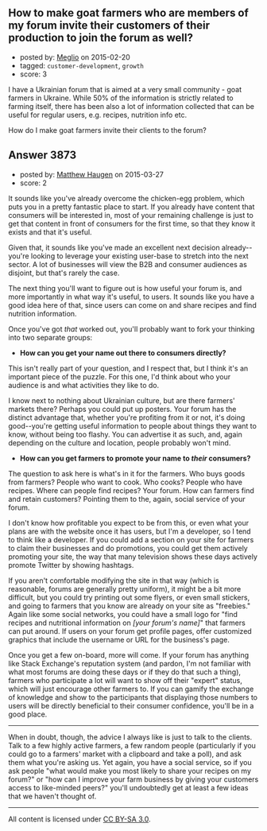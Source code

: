 ## How to make goat farmers who are members of my forum invite their customers of their production to join the forum as well?

- posted by: [Meglio](https://stackexchange.com/users/133716/meglio) on 2015-02-20
- tagged: `customer-development`, `growth`
- score: 3

I have a Ukrainian forum that is aimed at a very small community - goat farmers in Ukraine. While 50% of the information is strictly related to farming itself, there has been also a lot of information collected that can be useful for regular users, e.g. recipes, nutrition info etc.

How do I make goat farmers invite their clients to the forum?


## Answer 3873

- posted by: [Matthew Haugen](https://stackexchange.com/users/1325646/matthew-haugen) on 2015-03-27
- score: 2

It sounds like you've already overcome the chicken-egg problem, which puts you in a pretty fantastic place to start. If you already have content that consumers will be interested in, most of your remaining challenge is just to get that content in front of consumers for the first time, so that they know it exists and that it's useful.

Given that, it sounds like you've made an excellent next decision already--you're looking to leverage your existing user-base to stretch into the next sector. A lot of businesses will view the B2B and consumer audiences as disjoint, but that's rarely the case.

The next thing you'll want to figure out is how useful your forum is, and more importantly in what way it's useful, to users. It sounds like you have a good idea here of that, since users can come on and share recipes and find nutrition information.

Once you've got *that* worked out, you'll probably want to fork your thinking into two separate groups:

* **How can you get your name out there to consumers directly?**

 This isn't really part of your question, and I respect that, but I think it's an important piece of the puzzle. For this one, I'd think about who your audience is and what activities they like to do.

 I know next to nothing about Ukrainian culture, but are there farmers' markets there? Perhaps you could put up posters. Your forum has the distinct advantage that, whether you're profiting from it or not, it's doing good--you're getting useful information to people about things they want to know, without being too flashy. You can advertise it as such, and, again depending on the culture and location, people probably won't mind.

* **How can you get farmers to promote your name to *their* consumers?**

 The question to ask here is what's in it for the farmers. Who buys goods from farmers? People who want to cook. Who cooks? People who have recipes. Where can people find recipes? Your forum. How can farmers find and retain customers? Pointing them to the, again, social service of your forum.

 I don't know how profitable you expect to be from this, or even what your plans are with the website once it has users, but I'm a developer, so I tend to think like a developer. If you could add a section on your site for farmers to claim their businesses and do promotions, you could get them actively promoting your site, the way that many television shows these days actively promote Twitter by showing hashtags.

 If you aren't comfortable modifying the site in that way (which is reasonable, forums are generally pretty uniform), it might be a bit more difficult, but you could try printing out some flyers, or even small stickers, and going to farmers that you know are already on your site as "freebies." Again like some social networks, you could have a small logo for "find recipes and nutritional information on *[your forum's name]*" that farmers can put around. If users on your forum get profile pages, offer customized graphics that include the username or URL for the business's page.

 Once you get a few on-board, more will come. If your forum has anything like Stack Exchange's reputation system (and pardon, I'm not familiar with what most forums are doing these days or if they do that such a thing), farmers who participate a lot will want to show off their "expert" status, which will just encourage other farmers to. If you can gamify the exchange of knowledge and show to the participants that displaying those numbers to users will be directly beneficial to their consumer confidence, you'll be in a good place.

<hr />

When in doubt, though, the advice I always like is just to talk to the clients. Talk to a few highly active farmers, a few random people (particularly if you could go to a farmers' market with a clipboard and take a poll), and ask them what you're asking us. Yet again, you have a social service, so if you ask people "what would make you most likely to share your recipes on my forum?" or "how can I improve your farm business by giving your customers access to like-minded peers?" you'll undoubtedly get at least a few ideas that we haven't thought of.



---

All content is licensed under [CC BY-SA 3.0](https://creativecommons.org/licenses/by-sa/3.0/).
